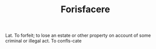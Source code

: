 ---
title: Forisfacere
letter: F
permalink: "/definitions/bld-forisfacere.html"
body: Lat. To forfeit; to lose an estate or other property on account of some criminal
  or illegal act. To confls-cate
published_at: '2018-07-07'
source: Black's Law Dictionary 2nd Ed (1910)
layout: post
---